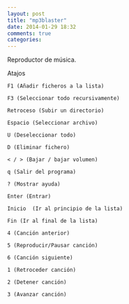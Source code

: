 ```yaml
---
layout: post
title: "mp3blaster"
date: 2014-01-29 18:32
comments: true
categories: 
---
```

Reproductor de música.

Atajos

	F1 (Añadir ficheros a la lista)

	F3 (Seleccionar todo recursivamente)

	Retroceso (Subir un directorio)

	Espacio (Seleccionar archivo)

	U (Deseleccionar todo)

	D (Eliminar fichero)

	< / > (Bajar / bajar volumen)

	q (Salir del programa)

	? (Mostrar ayuda) 

	Enter (Entrar) 

	Inicio	(Ir al principio de la lista)

	Fin (Ir al final de la lista) 

	4 (Canción anterior) 

	5 (Reproducir/Pausar canción) 

	6 (Canción siguiente) 

	1 (Retroceder canción) 

	2 (Detener canción) 

	3 (Avanzar canción)

